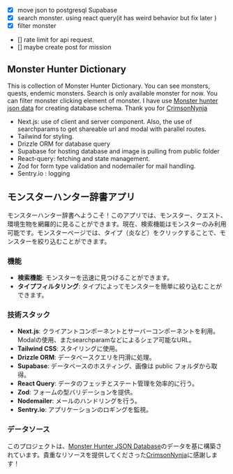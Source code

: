 - [x] move json to postgresql Supabase
- [x] search monster. using react query(it has weird behavior but fix later )
- [x] filter monster
- [] rate limit for api request.
- [] maybe create post for mission

## Monster Hunter Dictionary

This is collection of Monster Hunter Dictionary. You can see monsters, quests, endemic monsters. Search is only available monster for now. You can filter monster clicking element of monster.
I have use [Monster hunter json data](https://github.com/CrimsonNynja/monster-hunter-DB) for creating database schema. Thank you for [CrimsonNynja](https://github.com/CrimsonNynja)

- Next.js: use of client and server component. Also, the use of searchparams to get shareable url and modal with parallel routes.
- Tailwind for styling.
- Drizzle ORM for database query
- Supabase for hosting database and image is pulling from public folder
- React-query: fetching and state management.
- Zod for form type validation and nodemailer for mail handling.
- Sentry.io : logging

## モンスターハンター辞書アプリ

モンスターハンター辞書へようこそ！このアプリでは、モンスター、クエスト、環境生物を網羅的に見ることができます。現在、検索機能はモンスターのみ利用可能です。モンスターページでは、タイプ（炎など）をクリックすることで、モンスターを絞り込むことができます。

### 機能
- **検索機能**: モンスターを迅速に見つけることができます。
- **タイプフィルタリング**: タイプによってモンスターを簡単に絞り込むことができます。

### 技術スタック
- **Next.js**: クライアントコンポーネントとサーバーコンポーネントを利用。Modalの使用、またsearchparamなどによるシェア可能なURL。
- **Tailwind CSS**: スタイリングに使用。
- **Drizzle ORM**: データベースクエリを円滑に処理。
- **Supabase**: データベースのホスティング、画像は public フォルダから取得。
- **React Query**: データのフェッチとステート管理を効率的に行う。
- **Zod**: フォームの型バリデーションを提供。
- **Nodemailer**: メールのハンドリングを行う。
- **Sentry.io**: アプリケーションのロギングを監視。

### データソース
このプロジェクトは、[Monster Hunter JSON Database](https://github.com/CrimsonNynja/monster-hunter-DB)のデータを基に構築されています。貴重なリソースを提供してくださった[CrimsonNynja](https://github.com/CrimsonNynja)に感謝します！
